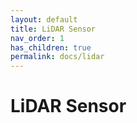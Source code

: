 ```yaml
---
layout: default
title: LiDAR Sensor
nav_order: 1
has_children: true
permalink: docs/lidar
---
```


# LiDAR Sensor